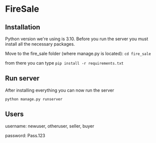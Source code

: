 # FireSale
## Installation
Python version we're using is 3.10. Before you run the server you must
install all the necessary packages.

Move to the fire_sale folder (where manage.py is located):
```cd fire_sale```

from there you can type
```pip install -r requirements.txt```
## Run server
After installing everything you can now run the server

```python manage.py runserver```

## Users

username: newuser, otheruser, seller, buyer

password: Pass.123

